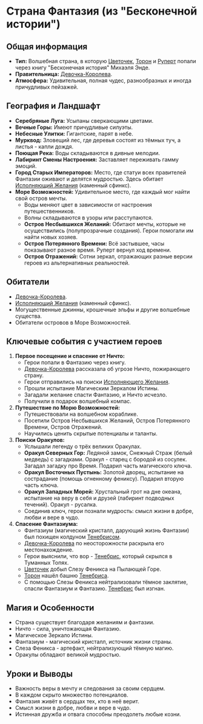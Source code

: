 # Страна Фантазия (из "Бесконечной истории")

## Общая информация
- **Тип:** Волшебная страна, в которую [Цветочек](characters/main_heroes/cvetochek.md), [Торон](characters/main_heroes/toron.md) и [Руперт](characters/main_heroes/rupert.md) попали через книгу "Бесконечная история" Михаэля Энде.
- **Правительница:** [Девочка-Королева](characters/friends_allies/devochka_koroleva_fantaziya.md).
- **Атмосфера:** Удивительная, полная чудес, разнообразных и иногда причудливых пейзажей.

## География и Ландшафт
- **Серебряные Луга:** Усыпаны сверкающими цветами.
- **Вечные Горы:** Имеют причудливые силуэты.
- **Небесные Улитки:** Гигантские, парят в небе.
- **Мурквод:** Зловещий лес, где деревья состоят из тёмных туч, а листья - капли дождя.
- **Поющая Река:** Воды складываются в дивные мелодии.
- **Лабиринт Смены Настроения:** Заставляет переживать гамму эмоций.
- **Город Старых Императоров:** Место, где статуи всех правителей Фантазии оживают и делятся мудростью. Здесь обитает [Исполняющий Желания](characters/other/ispolnyayushchiy_zhelaniya_sfinks.md) (каменный сфинкс).
- **Море Возможностей:** Удивительное место, где каждый мог найти свой остров мечты.
    - Воды меняют цвет в зависимости от настроения путешественников.
    - Волны складываются в узоры или расступаются.
    - **Остров Несбывшихся Желаний:** Обитают мечты, которые не осуществились (полупрозрачные создания). Герои помогали им найти новых хозяев.
    - **Остров Потерянного Времени:** Всё застывшее, часы показывают разное время. Руперт вернул ход времени.
    - **Остров Отражений:** Сотни зеркал, отражающих разные версии героев из альтернативных реальностей.

## Обитатели
- [Девочка-Королева](characters/friends_allies/devochka_koroleva_fantaziya.md).
- [Исполняющий Желания](characters/other/ispolnyayushchiy_zhelaniya_sfinks.md) (каменный сфинкс).
- Могущественные джинны, крошечные эльфы и другие волшебные существа.
- Обитатели островов в Море Возможностей.

## Ключевые события с участием героев
1.  **Первое посещение и спасение от Ничто:**
    - Герои попали в Фантазию через книгу.
    - [Девочка-Королева](characters/friends_allies/devochka_koroleva_fantaziya.md) рассказала об угрозе Ничто, пожирающего страну.
    - Герои отправились на поиски [Исполняющего Желания](characters/other/ispolnyayushchiy_zhelaniya_sfinks.md).
    - Прошли испытание Магическим Зеркалом Истины.
    - Загадали желание спасти Фантазию, и Ничто исчезло.
    - Получили в подарок волшебный компас.
2.  **Путешествие по Морю Возможностей:**
    - Путешествовали на волшебном кораблике.
    - Посетили Остров Несбывшихся Желаний, Остров Потерянного Времени, Остров Отражений.
    - Научились ценить скрытые потенциалы и таланты.
3.  **Поиски Оракулов:**
    - Услышали легенду о трёх великих Оракулах.
    - **Оракул Северных Гор:** Ледяной замок, Снежный Страж (белый медведь) с загадками. Оракул - старец с бородой из сосулек. Загадал загадку про Время. Подарил часть магического ключа.
    - **Оракул Восточных Пустынь:** Золотой дворец, испытание на сострадание (помощь огненному фениксу). Подарил вторую часть ключа.
    - **Оракул Западных Морей:** Хрустальный грот на дне океана, испытание на веру в себя и друзей (лабиринт подводных течений). Оракул - русалка.
    - Соединив ключ, герои познали мудрость: смысл жизни в добре, любви и вере в чудо.
4.  **Спасение Фантазиума:**
    - Фантазиум (магический кристалл, дарующий жизнь Фантазии) был похищен колдуном [Тенебрисом](characters/villains/tenebris.md).
    - [Девочка-Королева](characters/friends_allies/devochka_koroleva_fantaziya.md) по неосторожности раскрыла его местонахождение.
    - Герои выяснили, что вор - [Тенебрис](characters/villains/tenebris.md), который скрылся в Туманных Топях.
    - [Цветочек](characters/main_heroes/cvetochek.md) добыл Слезу Феникса на Пылающей Горе.
    - [Торон](characters/main_heroes/toron.md) нашёл башню [Тенебриса](characters/villains/tenebris.md).
    - С помощью Слезы Феникса нейтрализовали тёмное заклятие, спасли Фантазиум и Фантазию. [Тенебрис](characters/villains/tenebris.md) был изгнан.

## Магия и Особенности
- Страна существует благодаря желаниям и фантазии.
- Ничто - сила, уничтожающая Фантазию.
- Магическое Зеркало Истины.
- Фантазиум - магический кристалл, источник жизни страны.
- Слеза Феникса - артефакт, нейтрализующий тёмную магию.
- Оракулы обладают великой мудростью.

## Уроки и Выводы
- Важность веры в мечту и следования за своим сердцем.
- В каждом скрыто множество потенциалов.
- Фантазия живёт в сердцах тех, кто в неё верит.
- Смысл жизни в добре, любви и вере в чудо.
- Истинная дружба и отвага способны преодолеть любые козни.